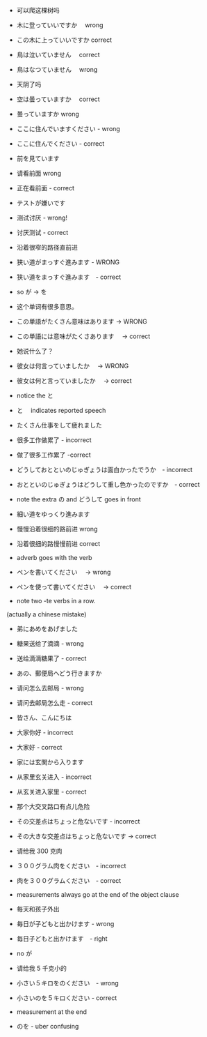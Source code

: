 - 可以爬这棵树吗
- 木に登っていいですか　 wrong
- この木に上っていいですか correct

- 鳥は泣いていません　 correct
- 鳥はなつていません　 wrong

- 天阴了吗
- 空は曇っていますか　 correct
- 曇っていますか wrong

- ここに住んでいますください - wrong
- ここに住んでください - correct

- 前を見ています
- 请看前面 wrong
- 正在看前面 - correct

- テストが嫌いです
- 测试讨厌 - wrong!
- 讨厌测试 - correct

- 沿着很窄的路径直前进
- 狭い道がまっすぐ進みます - WRONG
- 狭い道をまっすぐ進みます　- correct
- so が -> を

- 这个单词有很多意思。
- この単語がたくさん意味はあります → WRONG
- この単語には意味がたくさあります　 → correct

- 她说什么了？
- 彼女は何言っていましたか　 → WRONG
- 彼女は何と言っていましたか　 → correct
- notice the と
- と　 indicates reported speech

- たくさん仕事をして疲れました
- 很多工作做累了 - incorrect
- 做了很多工作累了 -correct

- どうしておとといのじゅぎょうは面白かったでうか　- incorrect
- おとといのじゅぎょうはどうして重し色かったのですか　- correct
- note the extra の and どうして goes in front

- 細い道をゆっくり進みます
- 慢慢沿着很细的路前进 wrong
- 沿着很细的路慢慢前进 correct
- adverb goes with the verb

- ペンを書いてください　 → wrong
- ペンを使って書いてください　 → correct
- note two -te verbs in a row.

(actually a chinese mistake)

- 弟にあめをあげました
- 糖果送给了滴滴 - wrong
- 送给滴滴糖果了 - correct

- あの、郵便局へどう行きますか
- 请问怎么去邮局 - wrong
- 请问去邮局怎么走 - correct

- 皆さん、こんにちは
- 大家你好 - incorrect
- 大家好 - correct

- 家には玄関から入ります
- 从家里玄关进入 - incorrect
- 从玄关进入家里 - correct

- 那个大交叉路口有点儿危险
- その交差点はちょっと危ないです - incorrect
- その大きな交差点はちょっと危ないです -> correct

- 请给我 300 克肉
- ３００グラム肉をください　- incorrect
- 肉を３００グラムください　- correct
- measurements always go at the end of the object clause

- 每天和孩子外出
- 毎日が子どもと出かけます - wrong
- 毎日子どもと出かけます　- right
- no が

- 请给我 5 千克小的
- 小さい５キロをのください　- wrong
- 小さいのを５キロください - correct
- measurement at the end
- のを - uber confusing
